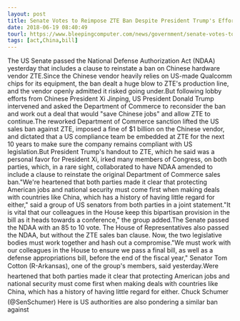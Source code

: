 ```yaml
---
layout: post
title: Senate Votes to Reimpose ZTE Ban Despite President Trump's Efforts
date: 2018-06-19 08:40:49
tourl: https://www.bleepingcomputer.com/news/government/senate-votes-to-reimpose-zte-ban-despite-president-trumps-efforts/
tags: [act,China,bill]
---
```

The US Senate passed the National Defense Authorization Act (NDAA) yesterday that includes a clause to reinstate a ban on Chinese hardware vendor ZTE.Since the Chinese vendor heavily relies on US-made Qualcomm chips for its equipment, the ban dealt a huge blow to ZTE's production line, and the vendor openly admitted it risked going under.But following lobby efforts from Chinese President Xi Jinping, US President Donald Trump intervened and asked the Department of Commerce to reconsider the ban and work out a deal that would "save Chinese jobs" and allow ZTE to continue.The reworked Department of Commerce sanction lifted the US sales ban against ZTE, imposed a fine of $1 billion on the Chinese vendor, and dictated that a US compliance team be embedded at ZTE for the next 10 years to make sure the company remains compliant with US legislation.But President Trump's handout to ZTE, which he said was a personal favor for President Xi, irked many members of Congress, on both parties, which, in a rare sight, collaborated to have NDAA amended to include a clause to reinstate the original Department of Commerce sales ban."We're heartened that both parties made it clear that protecting American jobs and national security must come first when making deals with countries like China, which has a history of having little regard for either," said a group of US senators from both parties in a joint statement."It is vital that our colleagues in the House keep this bipartisan provision in the bill as it heads towards a conference," the group added.The Senate passed the NDAA with an 85 to 10 vote. The House of Representatives also passed the NDAA, but without the ZTE sales ban clause. Now, the two legislative bodies must work together and hash out a compromise."We must work with our colleagues in the House to ensure we pass a final bill, as well as a defense appropriations bill, before the end of the fiscal year," Senator Tom Cotton (R-Arkansas), one of the group's members, said yesterday.Were heartened that both parties made it clear that protecting American jobs and national security must come first when making deals with countries like China, which has a history of having little regard for either. Chuck Schumer (@SenSchumer) Here is US authorities are also pondering a similar ban against 